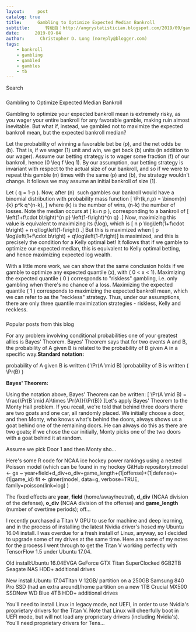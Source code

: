 ```yaml
---
layout:     post
catalog: true
title:      Gambling to Optimize Expected Median Bankroll
subtitle:      转载自：http://angrystatistician.blogspot.com/2019/09/gambling-to-optimize-expected-median.html
date:      2019-09-04
author:      Christopher D. Long (noreply@blogger.com)
tags:
    - bankroll
    - gambling
    - gambled
    - gambles
    - tb
---
```















Search











### 
Gambling to Optimize Expected Median Bankroll



Gambling to optimize your expected bankroll mean is extremely risky, as you wager your entire bankroll for any favorable gamble, making ruin almost inevitable. But what if, instead, we gambled not to maximize the expected bankroll mean, but the expected bankroll median?

Let the probability of winning a favorable bet be \(p\), and the net odds be \(b\). That is, if we wager \(1\) unit and win, we get back \(b\) units (in addition to our wager). Assume our betting strategy is to wager some fraction \(f\) of our bankroll, hence \(0 \leq f \leq 1\). By our assumption, our betting strategy is invariant with respect to the actual size of our bankroll, and so if we were to repeat this gamble \(n\) times with the same \(p\) and \(b\), the strategy wouldn't change. It follows we may assume an initial bankroll of size \(1\).

Let \( q = 1-p \). Now, after \(n\)  such gambles our bankroll would have a binomial distribution with probability mass function \[ \Pr(k,n,p) = \binom{n}{k} p^k q^{n-k}, \] where \(k\) is the number of wins, \(n-k\) the number of losses. Note the median occurs at \( k=n p \), corresponding to a bankroll of \[ \left(1+f\cdot b\right)^{n p} \left(1-f\right)^{n q} .\] Now, maximizing this value is equivalent to maximizing its \(\log\), which is \[ n p \log\left(1+f\cdot b\right) + n q\log\left(1-f\right) .\] But this is maximized when \[ p \log\left(1+f\cdot b\right) + q\log\left(1-f\right)\] is maximized, and this is precisely the condition for a Kelly optimal bet! It follows that if we gamble to optimize our expected median, this is equivalent to Kelly optimal betting, and hence maximizing expected log wealth.

With a little more work, we can show that the same conclusion holds if we gamble to optimize any expected quantile \(x\), with \( 0 < x < 1\). Maximizing the expected quantile \( 0 \) corresponds to "riskless" gambling, i.e. only gambling when there's no chance of a loss. Maximizing the expected quantile \( 1 \) corresponds to maximizing the expected bankroll mean, which we can refer to as the "reckless" strategy. Thus, under our assumptions, there are only three quantile maximization strategies - riskless, Kelly and reckless.





### 
Popular posts from this blog









For any problem involving conditional probabilities one of your greatest allies is Bayes' Theorem. Bayes' Theorem says that for two events A and B, the probability of A given B is related to the probability of B given A in a specific way.**Standard notation:**

probability of A given B is written \( \Pr(A \mid B) \)probability of B is written \( \Pr(B) \)

**Bayes' Theorem:**

Using the notation above, Bayes' Theorem can be written: \[ \Pr(A \mid B) = \frac{\Pr(B \mid A)\times \Pr(A)}{\Pr(B)} \]Let's apply Bayes' Theorem to the Monty Hall problem. If you recall, we're told that behind three doors there are two goats and one car, all randomly placed. We initially choose a door, and then Monty, who knows what's behind the doors, always shows us a goat behind one of the remaining doors. He can always do this as there are two goats; if we chose the car initially, Monty picks one of the two doors with a goat behind it at random.

Assume we pick Door 1 and then Monty sho…


Here's some R code for NCAA ice hockey power rankings using a nested Poisson model (which can be found in my hockey GitHub repository):model <- gs ~ year+field+d_div+o_div+game_length+(1|offense)+(1|defense)+(1|game_id)
fit <- glmer(model,
 data=g,
 verbose=TRUE,
 family=poisson(link=log)
 )

The fixed effects are **year**, **field** (home/away/neutral), **d_div** (NCAA division of the defense), **o_div** (NCAA division of the offense) and **game_length** (number of overtime periods); off…









I recently purchased a Titan V GPU to use for machine and deep learning, and in the process of installing the latest Nvidia driver's hosed my Ubuntu 16.04 install. I was overdue for a fresh install of Linux, anyway, so I decided to upgrade some of my drives at the same time. Here are some of my notes for the process I went through to get the Titan V working perfectly with TensorFlow 1.5 under Ubuntu 17.04.

Old install:Ubuntu 16.04EVGA GeForce GTX Titan SuperClocked 6GB2TB Seagate NAS HDD+ additional drives

New install:Ubuntu 17.04Titan V 12GB/ partition on a 250GB Samsung 840 Pro SSD (had an extra around)/home partition on a new 1TB Crucial MX500 SSDNew WD Blue 4TB HDD+ additional drives

You'll need to install Linux in legacy mode, not UEFI, in order to use Nvidia's proprietary drivers for the Titan V. Note that Linux will cheerfully boot in UEFI mode, but will not load any proprietary drivers (including Nvidia's). You'll need proprietary drivers for Tens…

